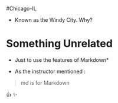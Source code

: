 #Chicago-IL

- Known as the Windy City. Why?

# Something Unrelated
* Just to use the features of Markdown*

- As the instructor mentioned :
> md is for Markdown

:+1: :sparkles:
